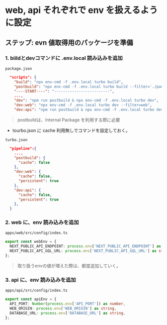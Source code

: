 # web, api それぞれで env を扱えるように設定

## ステップ: evn 値取得用のパッケージを準備

### 1. biildとdevコマンドに .env.local 読み込みを追加

`package.json`

```json
  "scripts": {
    "build": "npx env-cmd -f .env.local turbo build",
    "postbuild": "npx env-cmd -f .env.local turbo build --filter='./packages/*' & npm i",
    "----START----": "-------------------------",
    ...,
    "dev": "npm run postbuild & npx env-cmd -f .env.local turbo dev",
    "dev:web": "npx env-cmd -f .env.local turbo dev --filter=web",
    "dev:api": "npm run postbuild & npx env-cmd -f .env.local turbo dev --filter=api",
```

> postbuildは、Internal Package を利用する際に必要

- tourbo.json に cache 利用無しでコマンドを設定しておく。

`turbo.json`

```json
  "pipeline":{  
    ...,
    "postbuild": {
      "cache": false
    },
    "dev:web": {
      "cache": false,
      "persistent": true
    },
    "dev:api": {
      "cache": false,
      "persistent": true
    },
  }
```

### 2. web に、env 読み込みを追加

`apps/web/src/config/index.ts`

```ts
export const webEnv = {
  NEXT_PUBLIC_API_ENDPOINT: process.env['NEXT_PUBLIC_API_ENDPOINT'] as string,
  NEXT_PUBLIC_API_GQL_URL: process.env['NEXT_PUBLIC_API_GQL_URL'] as string
};
```

> 取り扱うenvの値が増えた際は、都度追加していく。

### 3. api に、env 読み込みを追加

`apps/api/src/config/index.ts`

```ts
export const apiEnv = {
  API_PORT: Number(process.env['API_PORT']) as number,
  WEB_ORIGIN: process.env['WEB_ORIGIN'] as string,
  DATABASE_URL: process.env['DATABASE_URL'] as string,
};
```
